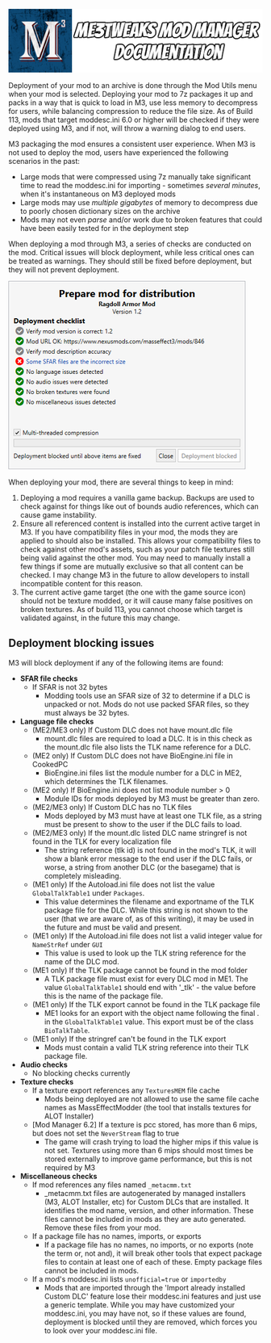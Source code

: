 ![Documentation Image](images/documentation_header.png)

Deployment of your mod to an archive is done through the Mod Utils menu when your mod is selected. Deploying your mod to 7z packages it up and packs in a way that is quick to load in M3, use less memory to decompress for users, while balancing compression to reduce the file size. As of Build 113, mods that target moddesc.ini 6.0 or higher will be checked if they were deployed using M3, and if not, will throw a warning dialog to end users.

M3 packaging the mod ensures a consistent user experience. When M3 is not used to deploy the mod, users have experienced the following scenarios in the past:
 - Large mods that were compressed using 7z manually take significant time to read the moddesc.ini for importing - sometimes _several minutes_, when it's instantaneous on M3 deployed mods
 - Large mods may use _multiple gigabytes_ of memory to decompress due to poorly chosen dictionary sizes on the archive
 - Mods may not even _parse_ and/or work due to broken features that could have been easily tested for in the deployment step

When deploying a mod through M3, a series of checks are conducted on the mod. Critical issues will block deployment, while less critical ones can be treated as warnings. They should still be fixed before deployment, but they will not prevent deployment.

![Deployment checklist](images/deployment_checklist.png)

When deploying your mod, there are several things to keep in mind:
1. Deploying a mod requires a vanilla game backup. Backups are used to check against for things like out of bounds audio references, which can cause game instability.
2. Ensure all referenced content is installed into the current active target in M3.  If you have compatibility files in your mod, the mods they are applied to should also be installed. This allows your compatibility files to check against other mod's assets, such as your patch file textures still being valid against the other mod. You may need to manually install a few things if some are mutually exclusive so that all content can be checked. I may change M3 in the future to allow developers to install incompatible content for this reason.
3. The current active game target (the one with the game source icon) should not be texture modded, or it will cause many false positives on broken textures. As of build 113, you cannot choose which target is validated against, in the future this may change.

## Deployment blocking issues
M3 will block deployment if any of the following items are found:
- **SFAR file checks**
    - If SFAR is not 32 bytes
       - Modding tools use an SFAR size of 32 to determine if a DLC is unpacked or not. Mods do not use packed SFAR files, so they must always be 32 bytes.
- **Language file checks**
    - (ME2/ME3 only) If Custom DLC does not have mount.dlc file
       - mount.dlc files are required to load a DLC. It is in this check as the mount.dlc file also lists the TLK name reference for a DLC.
    - (ME2 only) If Custom DLC does not have BioEngine.ini file in CookedPC
       - BioEngine.ini files list the module number for a DLC in ME2, which determines the TLK filenames.
    - (ME2 only) If BioEngine.ini does not list module number > 0
       - Module IDs for mods deployed by M3 must be greater than zero.
    - (ME2/ME3 only) If Custom DLC has no TLK files
       - Mods deployed by M3 must have at least one TLK file, as a string must be present to show to the user if the DLC fails to load.
    - (ME2/ME3 only) If the mount.dlc listed DLC name stringref is not found in the TLK for every localization file
       - The string reference (tlk id) is not found in the mod's TLK, it will show a blank error message to the end user if the DLC fails, or worse, a string from another DLC (or the basegame) that is completely misleading. 
    - (ME1 only) If the Autoload.ini file does not list the value `GlobalTalkTable1` under `Packages`.
       - This value determines the filename and exportname of the TLK package file for the DLC. While this string is not shown to the user (that we are aware of, as of this writing), it may be used in the future and must be valid and present. 
    - (ME1 only) If the Autoload.ini file does not list a valid integer value for `NameStrRef` under `GUI`
       - This value is used to look up the TLK string reference for the name of the DLC mod.
    - (ME1 only) If the TLK package cannot be found in the mod folder
       - A TLK package file must exist for every DLC mod in ME1. The value `GlobalTalkTable1` should end with '_tlk' - the value before this is the name of the package file.
    - (ME1 only) If the TLK export cannot be found in the TLK package file
       - ME1 looks for an export with the object name following the final . in the `GlobalTalkTable1` value. This export must be of the class `BioTalkTable`.
    - (ME1 only) If the stringref can't be found in the TLK export
       - Mods must contain a valid TLK string reference into their TLK package file.
- **Audio checks**
  - No blocking checks currently
- **Texture checks**
    - If a texture export references any `TexturesMEM` file cache
       - Mods being deployed are not allowed to use the same file cache names as MassEffectModder (the tool that installs textures for ALOT Installer)
    - [Mod Manager 6.2] If a texture is pcc stored, has more than 6 mips, but does not set the `NeverStream` flag to true
       - The game will crash trying to load the higher mips if this value is not set. Textures using more than 6 mips should most times be stored externally to improve game performance, but this is not required by M3
- **Miscellaneous checks**
    - If mod references any files named `_metacmm.txt`
       - _metacmm.txt files are autogenerated by managed installers (M3, ALOT Installer, etc) for Custom DLCs that are installed. It identifies the mod name, version, and other information. These files cannot be included in mods as they are auto generated. Remove these files from your mod.
    - If a package file has no names, imports, or exports
       - If a package file has no names, no imports, or no exports (note the term or, not and), it will break other tools that expect package files to contain at least one of each of these. Empty package files cannot be included in mods.
    - If a mod's moddesc.ini lists `unofficial=true` or `importedby`
       - Mods that are imported through the 'Import already installed Custom DLC' feature lose their moddesc.ini features and just use a generic template. While you may have customized your moddesc.ini, you may have not, so if these values are found, deployment is blocked until they are removed, which forces you to look over your moddesc.ini file.
       
       
       

